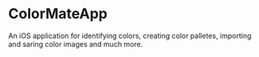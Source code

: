 # ColorMateApp
An iOS application for identifying colors, creating color palletes, importing and saring color images and much more.
